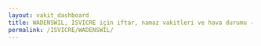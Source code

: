 ```yaml
---
layout: vakit_dashboard
title: WADENSWIL, ISVICRE için iftar, namaz vakitleri ve hava durumu - ilçe/eyalet seç
permalink: /ISVICRE/WADENSWIL/
---
```


<script type="text/javascript">
  var GLOBAL_COUNTRY = 'ISVICRE';
  var GLOBAL_CITY = 'WADENSWIL';
  var GLOBAL_STATE = '';
  var lat = 72;
  var lon = 21;
</script>
